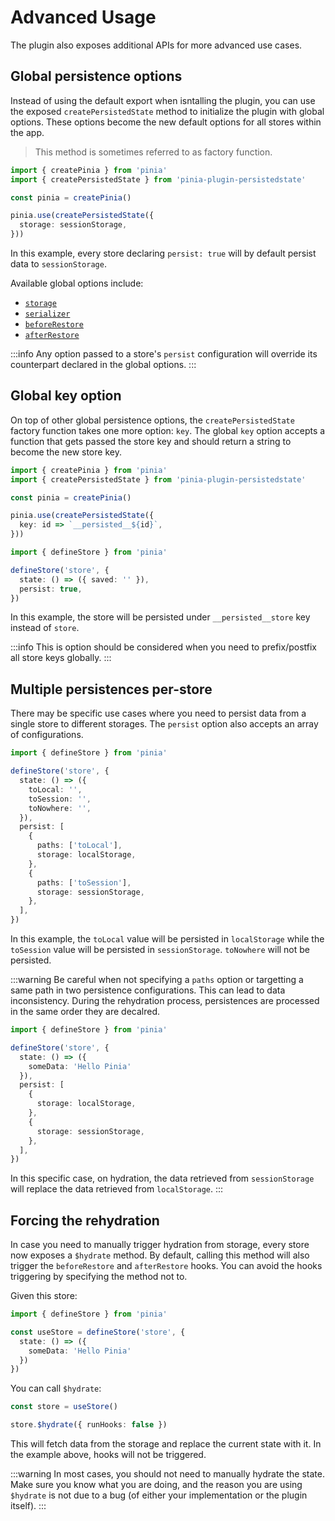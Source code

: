 # Advanced Usage

The plugin also exposes additional APIs for more advanced use cases.

## Global persistence options

Instead of using the default export when isntalling the plugin, you can use the exposed `createPersistedState` method to initialize the plugin with global options. These options become the new default options for all stores within the app.

> This method is sometimes referred to as factory function.

```ts
import { createPinia } from 'pinia'
import { createPersistedState } from 'pinia-plugin-persistedstate'

const pinia = createPinia()

pinia.use(createPersistedState({
  storage: sessionStorage,
}))
```

In this example, every store declaring `persist: true` will by default persist data to `sessionStorage`.

Available global options include:
- [`storage`](/guide/config#storage)
- [`serializer`](/guide/config#serializer)
- [`beforeRestore`](/guide/config#beforeRestore)
- [`afterRestore`](/guide/config#afterRestore)

:::info
Any option passed to a store's `persist` configuration will override its counterpart declared in the global options.
:::

## Global key option

On top of other global persistence options, the `createPersistedState` factory function takes one more option: `key`. The global `key` option accepts a function that gets passed the store key and should return a string to become the new store key.

```ts
import { createPinia } from 'pinia'
import { createPersistedState } from 'pinia-plugin-persistedstate'

const pinia = createPinia()

pinia.use(createPersistedState({
  key: id => `__persisted__${id}`,
}))
```

```ts
import { defineStore } from 'pinia'

defineStore('store', {
  state: () => ({ saved: '' }),
  persist: true,
})
```

In this example, the store will be persisted under `__persisted__store` key instead of `store`.

:::info
This is option should be considered when you need to prefix/postfix all store keys globally.
:::

## Multiple persistences per-store

There may be specific use cases where you need to persist data from a single store to different storages. The `persist` option also accepts an array of configurations.

```ts
import { defineStore } from 'pinia'

defineStore('store', {
  state: () => ({
    toLocal: '',
    toSession: '',
    toNowhere: '',
  }),
  persist: [
    {
      paths: ['toLocal'],
      storage: localStorage,
    },
    {
      paths: ['toSession'],
      storage: sessionStorage,
    },
  ],
})
```

In this example, the `toLocal` value will be persisted in `localStorage` while the `toSession` value will be persisted in `sessionStorage`. `toNowhere` will not be persisted.

:::warning
Be careful when not specifying a `paths` option or targetting a same path in two persistence configurations. This can lead to data inconsistency. During the rehydration process, persistences are processed in the same order they are decalred.

```ts
import { defineStore } from 'pinia'

defineStore('store', {
  state: () => ({
    someData: 'Hello Pinia'
  }),
  persist: [
    {
      storage: localStorage,
    },
    {
      storage: sessionStorage,
    },
  ],
})
```

In this specific case, on hydration, the data retrieved from `sessionStorage` will replace the data retrieved from `localStorage`.
:::

## Forcing the rehydration

In case you need to manually trigger hydration from storage, every store now exposes a `$hydrate` method. By default, calling this method will also trigger the `beforeRestore` and `afterRestore` hooks. You can avoid the hooks triggering by specifying the method not to.

Given this store:

```ts
import { defineStore } from 'pinia'

const useStore = defineStore('store', {
  state: () => ({
    someData: 'Hello Pinia'
  })
})
```

You can call `$hydrate`:

```ts
const store = useStore()

store.$hydrate({ runHooks: false })
```

This will fetch data from the storage and replace the current state with it. In the example above, hooks will not be triggered.

:::warning
In most cases, you should not need to manually hydrate the state. Make sure you know what you are doing, and the reason you are using `$hydrate` is not due to a bug (of either your implementation or the plugin itself).
:::
